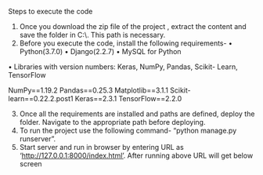 Steps to execute the code

1) Once you download the zip file of the project , extract the content and
save the folder in C:\\. This path is necessary.
2) Before you execute the code, install the following requirements-
• Python(3.7.0)
• Django(2.2.7)
• MySQL for Python

• Libraries with version numbers: Keras, NumPy, Pandas, Scikit-
Learn, TensorFlow

NumPy==1.19.2
Pandas==0.25.3
Matplotlib==3.1.1
Scikit-learn==0.22.2.post1
Keras==2.3.1
TensorFlow==2.2.0

3) Once all the requirements are installed and paths are defined, deploy
the folder. Navigate to the appropriate path before deploying.
4) To run the project use the following command-
“python manage.py runserver”.
5) Start server and run in browser by entering URL as
‘http://127.0.0.1:8000/index.html’. After running above URL will get
below screen
